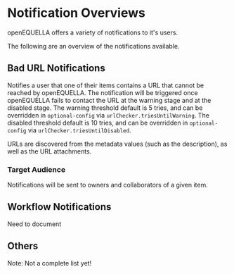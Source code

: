 # Notification Overviews

openEQUELLA offers a variety of notifications to it's users.

The following are an overview of the notifications available.

## Bad URL Notifications

Notifies a user that one of their items contains a URL that cannot be reached by openEQUELLA. The notification will be triggered once openEQUELLA fails to contact the URL at the warning stage and at the disabled stage. The warning threshold default is 5 tries, and can be overridden in `optional-config` via `urlChecker.triesUntilWarning`. The disabled threshold default is 10 tries, and can be overridden in `optional-config` via `urlChecker.triesUntilDisabled`.

URLs are discovered from the metadata values (such as the description), as well as the URL attachments.

### Target Audience

Notifications will be sent to owners and collaborators of a given item.

## Workflow Notifications

Need to document

## Others

Note: Not a complete list yet!
